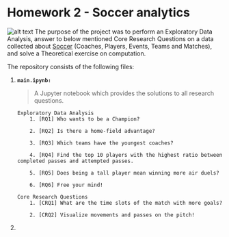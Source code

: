 # Homework 2 - Soccer analytics
![alt text](https://camo.githubusercontent.com/46e9590888342348290008d161002e62b31e25a7/68747470733a2f2f7777772e63756d6265726c616e64796d63612e6f72672f75706c6f6164732f352f322f322f332f35323233353237392f736f636365722d666f6f7462616c6c2d73756e7365742d312d31303234783535335f6f7269672e6a7067 "Logo Title Text 1")
The purpose of the project was to perform an Exploratory Data Analysis, answer to below mentioned Core Research Questions on a data collected about [Soccer](https://figshare.com/collections/Soccer_match_event_dataset/4415000) (Coaches, Players, Events, Teams and Matches), and solve a Theoretical exercise on computation.

The repository consists of the following files:
  1. __```main.ipynb:```__
      > A Jupyter notebook which provides the solutions to all research questions.
      ```                                        
      Exploratory Data Analysis      
          1. [RQ1] Who wants to be a Champion?
          
          2. [RQ2] Is there a home-field advantage?
          
          3. [RQ3] Which teams have the youngest coaches?
          
          4. [RQ4] Find the top 10 players with the highest ratio between completed passes and attempted passes.
          
          5. [RQ5] Does being a tall player mean winning more air duels?
          
          6. [RQ6] Free your mind!
          
      Core Research Questions
          1. [CRQ1] What are the time slots of the match with more goals? 
          
          2. [CRQ2] Visualize movements and passes on the pitch!
      
      ```
  
  2.

